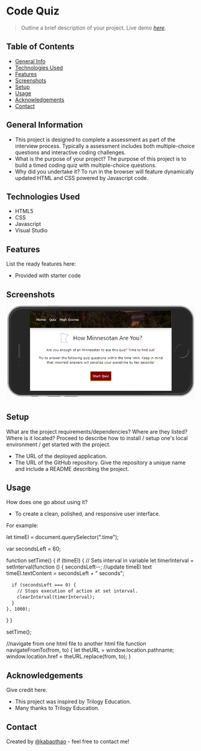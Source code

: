# Code Quiz

> Outline a brief description of your project.
> Live demo [_here_](https://kabaothao.github.io/Code-Quiz/). <!-- If you have the project hosted somewhere, include the link here. -->

## Table of Contents

- [General Info](#general-information)
- [Technologies Used](#technologies-used)
- [Features](#features)
- [Screenshots](#screenshots)
- [Setup](#setup)
- [Usage](#usage)
- [Acknowledgements](#acknowledgements)
- [Contact](#contact)
<!-- * [License](#license) -->

## General Information

- This project is designed to complete a assessment as part of the interview process. Typically a assessment includes both multiple-choice questions and interactive coding challenges.
- What is the purpose of your project?
  The purpose of this project is to build a timed coding quiz with multiple-choice questions.
- Why did you undertake it?
  To run in the browser will feature dynamically updated HTML and CSS powered by Javascript code.

<!-- You don't have to answer all the questions - just the ones relevant to your project. -->

## Technologies Used

- HTML5
- CSS
- Javascript
- Visual Studio

## Features

List the ready features here:

- Provided with starter code

## Screenshots

![Example screenshot](https://github.com/kabaothao/Code-Quiz/blob/main/Assets/introimage.PNG)

<!-- If you have screenshots you'd like to share, include them here. -->

## Setup

What are the project requirements/dependencies? Where are they listed? Where is it located? Proceed to describe how to install / setup one's local environment / get started with the project.

- The URL of the deployed application.
- The URL of the GitHub repository. Give the repository a unique name and include a README describing the project.

## Usage

How does one go about using it?

- To create a clean, polished, and responsive user interface.

For example:

let timeEl = document.querySelector(".time");

var secondsLeft = 60;

function setTime() {
if (timeEl) {
// Sets interval in variable
let timerInterval = setInterval(function () {
secondsLeft--;
//update timeEl text
timeEl.textContent = secondsLeft + " seconds";

      if (secondsLeft === 0) {
        // Stops execution of action at set interval.
        clearInterval(timerInterval);
      }
    }, 1000);

}
}

setTime();

//navigate from one html file to another html file
function navigateFromTo(from, to) {
let theURL = window.location.pathname;
window.location.href = theURL.replace(from, to);
}

## Acknowledgements

Give credit here.

- This project was inspired by Trilogy Education.
- Many thanks to Trilogy Education.

## Contact

Created by [@kabaothao](https://github.com/kabaothao) - feel free to contact me!

<!-- Optional -->
<!-- ## License -->
<!-- This project is open source and available under the [... License](). -->

<!-- You don't have to include all sections - just the one's relevant to your project -->
